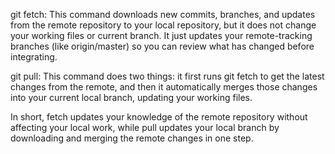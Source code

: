 git fetch: This command downloads new commits, branches, and updates from the remote repository to your local repository, but it does not change your working files or current branch. It just updates your remote-tracking branches (like origin/master) so you can review what has changed before integrating.

git pull: This command does two things: it first runs git fetch to get the latest changes from the remote, and then it automatically merges those changes into your current local branch, updating your working files.

In short, fetch updates your knowledge of the remote repository without affecting your local work, while pull updates your local branch by downloading and merging the remote changes in one step.